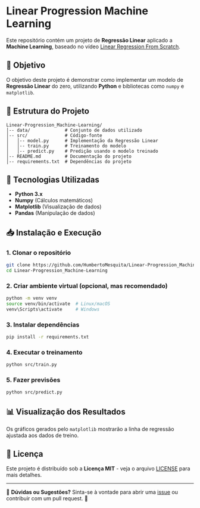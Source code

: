 # Linear Progression Machine Learning

Este repositório contém um projeto de **Regressão Linear** aplicado a **Machine Learning**, baseado no vídeo [Linear Regression From Scratch](https://www.youtube.com/watch?v=bGwdwF1vlvQ).

## 📌 Objetivo
O objetivo deste projeto é demonstrar como implementar um modelo de **Regressão Linear** do zero, utilizando **Python** e bibliotecas como `numpy` e `matplotlib`.

## 📂 Estrutura do Projeto
```
Linear-Progression_Machine-Learning/
│-- data/             # Conjunto de dados utilizado
│-- src/              # Código-fonte
│   │-- model.py      # Implementação da Regressão Linear
│   │-- train.py      # Treinamento do modelo
│   │-- predict.py    # Predição usando o modelo treinado
│-- README.md         # Documentação do projeto
│-- requirements.txt  # Dependências do projeto
```

## 🚀 Tecnologias Utilizadas
- **Python 3.x**
- **Numpy** (Cálculos matemáticos)
- **Matplotlib** (Visualização de dados)
- **Pandas** (Manipulação de dados)

## 📥 Instalação e Execução
### **1. Clonar o repositório**
```sh
git clone https://github.com/HumbertoMesquita/Linear-Progression_Machine-Learning.git
cd Linear-Progression_Machine-Learning
```

### **2. Criar ambiente virtual (opcional, mas recomendado)**
```sh
python -m venv venv
source venv/bin/activate  # Linux/macOS
venv\Scripts\activate     # Windows
```

### **3. Instalar dependências**
```sh
pip install -r requirements.txt
```

### **4. Executar o treinamento**
```sh
python src/train.py
```

### **5. Fazer previsões**
```sh
python src/predict.py
```

## 📊 Visualização dos Resultados
Os gráficos gerados pelo `matplotlib` mostrarão a linha de regressão ajustada aos dados de treino.

## 📜 Licença
Este projeto é distribuído sob a **Licença MIT** - veja o arquivo [LICENSE](LICENSE) para mais detalhes.

---
📌 **Dúvidas ou Sugestões?** Sinta-se à vontade para abrir uma [issue](https://github.com/HumbertoMesquita/Linear-Progression_Machine-Learning/issues) ou contribuir com um pull request. 🚀

